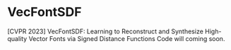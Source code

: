 # VecFontSDF
[CVPR 2023] VecFontSDF: Learning to Reconstruct and Synthesize High-quality Vector Fonts via Signed Distance Functions
Code will coming soon.

